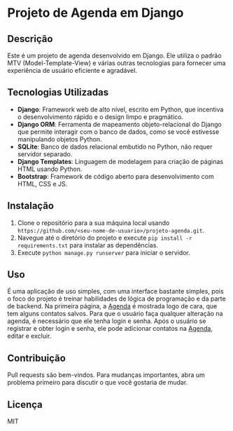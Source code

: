 # Projeto de Agenda em Django

## Descrição

Este é um projeto de agenda desenvolvido em Django. Ele utiliza o padrão MTV (Model-Template-View) e várias outras tecnologias para fornecer uma experiência de usuário eficiente e agradável.

## Tecnologias Utilizadas

- **Django**: Framework web de alto nível, escrito em Python, que incentiva o desenvolvimento rápido e o design limpo e pragmático.
- **Django ORM**: Ferramenta de mapeamento objeto-relacional do Django que permite interagir com o banco de dados, como se você estivesse manipulando objetos Python.
- **SQLite**: Banco de dados relacional embutido no Python, não requer servidor separado.
- **Django Templates**: Linguagem de modelagem para criação de páginas HTML usando Python.
- **Bootstrap**: Framework de código aberto para desenvolvimento com HTML, CSS e JS.

## Instalação

1. Clone o repositório para a sua máquina local usando `https://github.com/<seu-nome-de-usuario>/projeto-agenda.git`.
2. Navegue até o diretório do projeto e execute `pip install -r requirements.txt` para instalar as dependências.
3. Execute `python manage.py runserver` para iniciar o servidor.

## Uso

É uma aplicação de uso simples, com uma interface bastante simples, pois o foco do projeto é treinar habilidades de lógica de programação e da parte de backend. Na primeira página, a <a href="#">Agenda</a> é mostrada logo de cara, que tem alguns contatos salvos. Para que o usuário faça qualquer alteração na agenda, é necessário que ele tenha login e senha. Após o usuário se registrar e obter login e senha, ele pode adicionar contatos na <a href="#">Agenda</a>, editar e excluir.

## Contribuição

Pull requests são bem-vindos. Para mudanças importantes, abra um problema primeiro para discutir o que você gostaria de mudar.

## Licença

MIT
